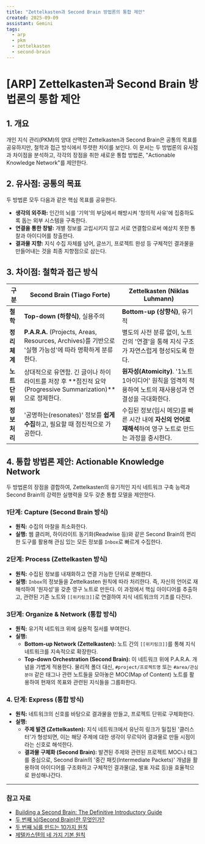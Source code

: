 ```yaml
---
title: "Zettelkasten과 Second Brain 방법론의 통합 제안"
created: 2025-09-09
assistant: Gemini
tags:
  - arp
  - pkm
  - zettelkasten
  - second-brain
---
```


# [ARP] Zettelkasten과 Second Brain 방법론의 통합 제안

## 1. 개요

개인 지식 관리(PKM)의 양대 산맥인 Zettelkasten과 Second Brain은 공통의 목표를 공유하지만, 철학과 접근 방식에서 뚜렷한 차이를 보인다. 이 문서는 두 방법론의 유사점과 차이점을 분석하고, 각각의 장점을 취한 새로운 통합 방법론, "Actionable Knowledge Network"를 제안한다.

## 2. 유사점: 공통의 목표

두 방법론 모두 다음과 같은 핵심 목표를 공유한다.

- **생각의 외주화:** 인간의 뇌를 '기억'의 부담에서 해방시켜 '창의적 사유'에 집중하도록 돕는 외부 시스템을 구축한다.
- **연결을 통한 창발:** 개별 정보를 고립시키지 않고 서로 연결함으로써 예상치 못한 통찰과 아이디어를 창출한다.
- **결과물 지향:** 지식 수집 자체를 넘어, 글쓰기, 프로젝트 완성 등 구체적인 결과물을 만들어내는 것을 최종 지향점으로 삼는다.

## 3. 차이점: 철학과 접근 방식

| 구분 | Second Brain (Tiago Forte) | Zettelkasten (Niklas Luhmann) |
| --- | --- | --- |
| **철학** | **Top-down (하향식)**, 실용주의 | **Bottom-up (상향식)**, 유기적 |
| **정리 체계** | **P.A.R.A.** (Projects, Areas, Resources, Archives)를 기반으로 '실행 가능성'에 따라 명확하게 분류한다. | 별도의 사전 분류 없이, 노트 간의 '연결'을 통해 지식 구조가 자연스럽게 형성되도록 한다. |
| **노트 단위** | 상대적으로 유연함. 긴 글이나 하이라이트를 저장 후 **점진적 요약(Progressive Summarization)**으로 정제한다. | **원자성(Atomicity)**. '1노트 1아이디어' 원칙을 엄격히 적용하여 노트의 재사용성과 연결성을 극대화한다. |
| **정보 처리** | '공명하는(resonates)' 정보를 **쉽게 수집**하고, 필요할 때 점진적으로 가공한다. | 수집된 정보(임시 메모)를 빠른 시간 내에 **자신의 언어로 재해석**하여 영구 노트로 만드는 과정을 중시한다. |

## 4. 통합 방법론 제안: Actionable Knowledge Network

두 방법론의 장점을 결합하여, Zettelkasten의 유기적인 지식 네트워크 구축 능력과 Second Brain의 강력한 실행력을 모두 갖춘 통합 모델을 제안한다.

### **1단계: Capture (Second Brain 방식)**
- **원칙:** 수집의 마찰을 최소화한다.
- **실행:** 웹 클리퍼, 하이라이트 동기화(Readwise 등)와 같은 Second Brain의 편리한 도구를 활용해 관심 있는 모든 정보를 `Inbox`로 빠르게 수집한다.

### **2단계: Process (Zettelkasten 방식)**
- **원칙:** 수집된 정보를 내재화하고 연결 가능한 단위로 분해한다.
- **실행:** `Inbox`의 정보들을 Zettelkasten 원칙에 따라 처리한다. 즉, 자신의 언어로 재해석하여 '원자성'을 갖춘 영구 노트로 만든다. 이 과정에서 핵심 아이디어를 추출하고, 관련된 기존 노트와 `[[위키링크]]`로 연결하여 지식 네트워크의 기초를 다진다.

### **3단계: Organize & Network (통합 방식)**
- **원칙:** 유기적 네트워크 위에 실용적 질서를 부여한다.
- **실행:**
    - **Bottom-up Network (Zettelkasten):** 노트 간의 `[[위키링크]]`를 통해 지식 네트워크를 지속적으로 확장한다.
    - **Top-down Orchestration (Second Brain):** 이 네트워크 위에 P.A.R.A. 개념을 가볍게 적용한다. 물리적 폴더 대신, `#project/프로젝트명` 또는 `#area/관심분야` 같은 태그나 관련 노트들을 모아놓은 MOC(Map of Content) 노트를 활용하여 현재의 목표와 관련된 지식들을 그룹화한다.

### **4. 단계: Express (통합 방식)**
- **원칙:** 네트워크의 신호를 바탕으로 결과물을 만들고, 프로젝트 단위로 구체화한다.
- **실행:**
    - **주제 발견 (Zettelkasten):** 지식 네트워크에서 유난히 링크가 밀집된 '클러스터'가 형성되면, 이는 해당 주제에 대한 생각이 무르익어 결과물로 만들 시점이라는 신호로 해석한다.
    - **결과물 구체화 (Second Brain):** 발견된 주제와 관련된 프로젝트 MOC나 태그를 중심으로, Second Brain의 '중간 패킷(Intermediate Packets)' 개념을 활용하여 아이디어를 구조화하고 구체적인 결과물(글, 발표 자료 등)을 효율적으로 완성해나간다.

---

### 참고 자료

- [Building a Second Brain: The Definitive Introductory Guide](https://fortelabs.com/blog/basboverview/)
- [두 번째 뇌(Second Brain)란 무엇인가?](https://brunch.co.kr/@analysisman/2)
- [두 번째 뇌를 만드는 10가지 원칙](https://brunch.co.kr/@analysisman/7)
- [제텔카스텐의 네 가지 기본 원칙](https://brunch.co.kr/@analysisman/34)
